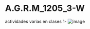 # A.G.R.M_1205_3-W
actividades varias en clases
1-
![image](https://github.com/user-attachments/assets/54d08c0c-ca34-4ef1-a692-5a72610a3a4e)
